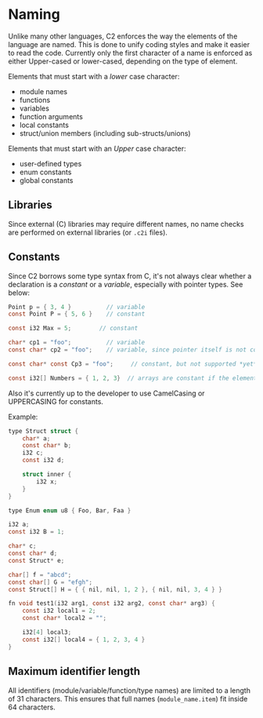 
# Naming

Unlike many other languages, C2 enforces the way the elements of the language
are named. This is done to unify coding styles and make it easier to read the
code. Currently only the first character of a name is enforced as either Upper-cased
or lower-cased, depending on the type of element.

Elements that must start with a *lower* case character:

* module names
* functions
* variables
* function arguments
* local constants
* struct/union members (including sub-structs/unions)

Elements that must start with an *Upper* case character:

* user-defined types
* enum constants
* global constants

## Libraries

Since external (C) libraries may require different names, no name checks are
performed on external libraries (or `.c2i` files).

## Constants

Since C2 borrows some type syntax from C, it's not always clear whether a
declaration is a *constant* or a *variable*, especially with pointer types.
See below:

```c
Point p = { 3, 4 }          // variable
const Point P = { 5, 6 }    // constant

const i32 Max = 5;        // constant

char* cp1 = "foo";          // variable
const char* cp2 = "foo";    // variable, since pointer itself is not constant

const char* const Cp3 = "foo";     // constant, but not supported *yet*

const i32[] Numbers = { 1, 2, 3}  // arrays are constant if the element type is constant

```

Also it's currently up to the developer to use CamelCasing or UPPERCASING for constants.

Example:
```c
type Struct struct {
    char* a;
    const char* b;
    i32 c;
    const i32 d;

    struct inner {
        i32 x;
    }
}

type Enum enum u8 { Foo, Bar, Faa }

i32 a;
const i32 B = 1;

char* c;
const char* d;
const Struct* e;

char[] f = "abcd";
const char[] G = "efgh";
const Struct[] H = { { nil, nil, 1, 2 }, { nil, nil, 3, 4 } }

fn void test1(i32 arg1, const i32 arg2, const char* arg3) {
    const i32 local1 = 2;
    const char* local2 = "";

    i32[4] local3;
    const i32[] local4 = { 1, 2, 3, 4 }
}


```

## Maximum identifier length

All identifiers (module/variable/function/type names) are limited to a length of 31 characters.
This ensures that full names (`module_name.item`) fit inside 64 characters.


